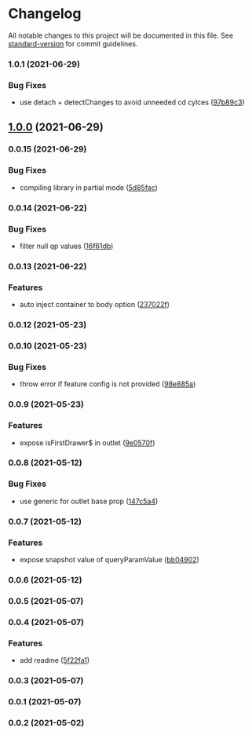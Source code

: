 # Changelog

All notable changes to this project will be documented in this file. See [standard-version](https://github.com/conventional-changelog/standard-version) for commit guidelines.

### 1.0.1 (2021-06-29)


### Bug Fixes

* use detach + detectChanges to avoid unneeded cd cylces ([97b89c3](https://github.com/mayinbun/ngx-fragments/commit/97b89c3adbd68d329ef2eb77c5d195182a3bdc91))

## [1.0.0](https://github.com/mayinbun/ngx-fragments/compare/v0.0.15...v1.0.0) (2021-06-29)

### 0.0.15 (2021-06-29)


### Bug Fixes

* compiling library in partial mode ([5d85fac](https://github.com/mayinbun/ngx-fragments/commit/5d85fac42c960241d988d2cd5582f4e696131607))

### 0.0.14 (2021-06-22)


### Bug Fixes

* filter null qp values ([16f61db](https://github.com/mayinbun/ngx-fragments/commit/16f61db86c580fa3a386be6f778f2d99c511ae3e))

### 0.0.13 (2021-06-22)


### Features

* auto inject container to body option ([237022f](https://github.com/mayinbun/ngx-fragments/commit/237022f200aa0809e1063630c92e55b302c278a3))

### 0.0.12 (2021-05-23)

### 0.0.10 (2021-05-23)


### Bug Fixes

* throw error if feature config is not provided ([98e885a](https://github.com/mayinbun/ngx-fragments/commit/98e885aaa9c5ac27e407126135ea21edb59b68e6))

### 0.0.9 (2021-05-23)


### Features

* expose isFirstDrawer$ in outlet ([9e0570f](https://github.com/mayinbun/ngx-fragments/commit/9e0570f476ca4e9c74a767f0054aa1011ae2cf74))

### 0.0.8 (2021-05-12)


### Bug Fixes

* use generic for outlet base prop ([147c5a4](https://github.com/mayinbun/ngx-fragments/commit/147c5a4a14305c63f738e28525b2e546487406e3))

### 0.0.7 (2021-05-12)


### Features

* expose snapshot value of queryParamValue ([bb04902](https://github.com/mayinbun/ngx-fragments/commit/bb049020d6d78ac868ae88dea95e04ab7e0d85bf))

### 0.0.6 (2021-05-12)

### 0.0.5 (2021-05-07)

### 0.0.4 (2021-05-07)


### Features

* add readme ([5f22fa1](https://github.com/mayinbun/ngx-fragments/commit/5f22fa16fbf6bcf2cf29ed3f6c3cedf4deb4d174))

### 0.0.3 (2021-05-07)

### 0.0.1 (2021-05-07)

### 0.0.2 (2021-05-02)
